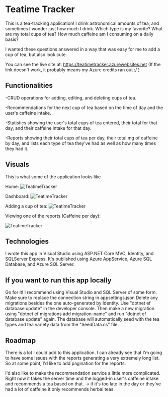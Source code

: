 
# Teatime Tracker
This is a tea-tracking application! I drink astronomical amounts of tea, and sometimes I wonder just how much I drink. 
Which type is my favorite?
What are my total cups of tea?
How much caffeine am I consuming on a daily basis?

I wanted these questions answered in a way that was easy for me to add a cup of tea, but also look cute.

You can see the live site at: https://teatimetracker.azurewebsites.net
(If the link doesn't work, it probably means my Azure credits ran out :/ )

## Functionalities 
-CRUD operations for adding, editing, and deleting cups of tea.

-Recommendations for the next cup of tea based on the time of day and the user's caffeine intake.

-Statistics showing the user's total cups of tea entered, their total for that day, and their caffeine intake for that day.

-Reports showing their total cups of tea per day, their total mg of caffeine by day, and lists each type of tea they've had as well as how many times they had it.

## Visuals 
This is what some of the application looks like

Home:
![TeatimeTracker](https://imgur.com/jgbe1r5.jpg)

Dashboard:
![TeatimeTracker](https://imgur.com/eGAiIMb.jpg)

Adding a cup of tea:
![TeatimeTracker](https://imgur.com/jUUKLPs.jpg)

Viewing one of the reports (Caffeine per day):

![TeatimeTracker](https://imgur.com/8XJisQX.jpg)


## Technologies
I wrote this app in Visual Studio using ASP.NET Core MVC, Identity, and SQLServer Express. 
It's published using Azure AppService, Azure SQL Database, and Azure SQL Server.

## If you want to run this app locally
Go for it! I recommend using Visual Studio and SQL Server of some form. Make sure to replace the connection string in appsettings.json
Delete any migrations besides the one auto-generated by Identity. Use "dotnet ef database update" in the developer console.
Then make a new migration using "dotnet ef migrations add migration-name" and run "dotnet ef database update" again.
The database will automatically seed with the tea types and tea variety data from the "SeedData.cs" file.

## Roadmap
There is a lot I could add to this application. 
I can already see that I'm going to have some issues with the reports generating a very extremely long list. 
So at some point, I'd like to add pagination for the reports.

I'd also like to make the recommendation service a little more complicated. 
Right now it takes the server time and the logged-in user's caffeine intake and recommends a tea based on that.
-> if it's too late in the day or they've had a lot of caffeine it only recommends herbal teas.
